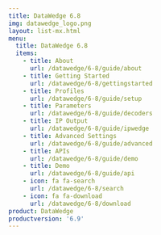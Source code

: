 ```yaml
---
title: DataWedge 6.8
img: datawedge_logo.png
layout: list-mx.html
menu: 
  title: DataWedge 6.8
  items:
    - title: About
      url: /datawedge/6-8/guide/about
    - title: Getting Started
      url: /datawedge/6-8/gettingstarted
    - title: Profiles
      url: /datawedge/6-8/guide/setup
    - title: Parameters
      url: /datawedge/6-8/guide/decoders
    - title: IP Output
      url: /datawedge/6-8/guide/ipwedge
    - title: Advanced Settings
      url: /datawedge/6-8/guide/advanced
    - title: APIs
      url: /datawedge/6-8/guide/demo
    - title: Demo
      url: /datawedge/6-8/guide/api
    - icon: fa fa-search
      url: /datawedge/6-8/search
    - icon: fa fa-download
      url: /datawedge/6-8/download
product: DataWedge
productversion: '6.9'
---
```


